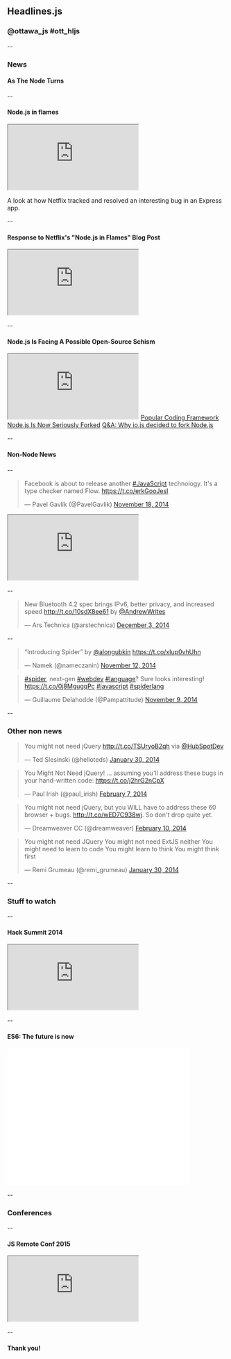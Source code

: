 <h2>Headlines.js</h2>
<h3>@ottawa_js #ott_hljs</h3>

--

<h3>News</h3>
<h4>As The Node Turns</h4>

--

<h4>Node.js in flames</h4>
<iframe src="http://techblog.netflix.com/2014/11/nodejs-in-flames.html"></iframe>
<p>A look at how Netflix tracked and resolved an interesting bug in an Express app.</p>

--

<h4>Response to Netflix's "Node.js in Flames" Blog Post</h4>
<iframe src="https://gist.github.com/hueniverse/a3109f716bf25718ba0e"></iframe>

--

<h4>Node.js Is Facing A Possible Open-Source Schism</h4>
<iframe src="http://iojs.org/"></iframe>
<a href="http://readwrite.com/2014/12/04/node-js-fork-io-js">Popular Coding Framework Node.js Is Now Seriously Forked</a>
<a href="http://www.infoworld.com/article/2855057/application-development/why-iojs-decided-to-fork-nodejs.html">Q&A: Why io.js decided to fork Node.js</a>

--

<h4>Non-Node News</h4>

--

<blockquote class="twitter-tweet" lang="en"><p>Facebook is about to release another <a href="https://twitter.com/hashtag/JavaScript?src=hash">#JavaScript</a> technology. It&#39;s a type checker named Flow. <a href="https://t.co/erkGooJesI">https://t.co/erkGooJesI</a></p>&mdash; Pavel Gavlík (@PavelGavlik) <a href="https://twitter.com/PavelGavlik/status/534653996880117762">November 18, 2014</a></blockquote>
<iframe src="https://code.facebook.com/posts/1505962329687926/flow-a-new-static-type-checker-for-javascript/"></iframe>

--

<blockquote class="twitter-tweet" lang="en"><p>New Bluetooth 4.2 spec brings IPv6, better privacy, and increased speed <a href="http://t.co/10sdX8ee61">http://t.co/10sdX8ee61</a> by <a href="https://twitter.com/AndrewWrites">@AndrewWrites</a></p>&mdash; Ars Technica (@arstechnica) <a href="https://twitter.com/arstechnica/status/540167860904292352">December 3, 2014</a></blockquote>

--

<blockquote class="twitter-tweet" lang="en"><p>“Introducing Spider” by <a href="https://twitter.com/alongubkin">@alongubkin</a> <a href="https://t.co/xIup0vhUhn">https://t.co/xIup0vhUhn</a></p>&mdash; Namek (@nameczanin) <a href="https://twitter.com/nameczanin/status/532466813880127488">November 12, 2014</a></blockquote>

<blockquote class="twitter-tweet" lang="en"><p><a href="https://twitter.com/hashtag/spider?src=hash">#spider</a>, next-gen <a href="https://twitter.com/hashtag/webdev?src=hash">#webdev</a> <a href="https://twitter.com/hashtag/language?src=hash">#language</a>? Sure looks interesting! <a href="https://t.co/0j8MgugqPc">https://t.co/0j8MgugqPc</a> <a href="https://twitter.com/hashtag/javascript?src=hash">#javascript</a> <a href="https://twitter.com/hashtag/spiderlang?src=hash">#spiderlang</a></p>&mdash; Guillaume Delahodde (@Pampattitude) <a href="https://twitter.com/Pampattitude/status/531552868726480896">November 9, 2014</a></blockquote>

--

<h3>Other non news</h3>

<blockquote class="twitter-tweet" lang="en"><p>You might not need jQuery <a href="http://t.co/TSUryoB2qh">http://t.co/TSUryoB2qh</a> via <a href="https://twitter.com/HubSpotDev">@HubSpotDev</a></p>&mdash; Ted Slesinski (@helloteds) <a href="https://twitter.com/helloteds/status/428935106720321537">January 30, 2014</a></blockquote>

<blockquote class="twitter-tweet" lang="en"><p>You Might Not Need jQuery! … assuming you&#39;ll address these bugs in your hand-written code: <a href="https://t.co/j2hrG2nCpX">https://t.co/j2hrG2nCpX</a></p>&mdash; Paul Irish (@paul_irish) <a href="https://twitter.com/paul_irish/status/431584056883429376">February 7, 2014</a></blockquote>

<blockquote class="twitter-tweet" lang="en"><p>You might not need jQuery, but you WILL have to address these 60 browser + bugs. <a href="http://t.co/wED7C938wj">http://t.co/wED7C938wj</a>. So don&#39;t drop quite yet.</p>&mdash; Dreamweaver CC (@dreamweaver) <a href="https://twitter.com/dreamweaver/status/433026572069515264">February 10, 2014</a></blockquote>

<blockquote class="twitter-tweet" lang="en"><p>You might not need JQuery&#10;You might not need ExtJS neither&#10;You might need to learn to code&#10;You might learn to think&#10;You might think first</p>&mdash; Remi Grumeau (@remi_grumeau) <a href="https://twitter.com/remi_grumeau/status/429010494934884352">January 30, 2014</a></blockquote>

--

<h3>Stuff to watch</h3>

--

<h4>Hack Summit 2014</h4>
<iframe src="https://hacksummit.org/"></iframe>

--

<h4>ES6: The future is now</h4>
<iframe width="420" height="315" src="//www.youtube.com/embed/Hjkc9m9vYCU" frameborder="0" allowfullscreen></iframe>

--

<h3>Conferences</h3>

--

<h4>JS Remote Conf 2015</h4>
<iframe src="https://jsremoteconf.com/"></iframe>

--

<h4>Thank you!</h4>
